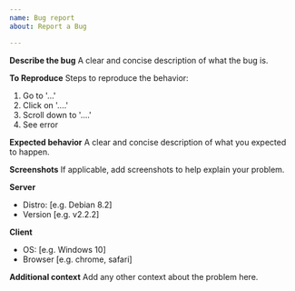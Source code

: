 ```yaml
---
name: Bug report
about: Report a Bug

---
```


**Describe the bug**
A clear and concise description of what the bug is.

**To Reproduce**
Steps to reproduce the behavior:
1. Go to '...'
2. Click on '....'
3. Scroll down to '....'
4. See error

**Expected behavior**
A clear and concise description of what you expected to happen.

**Screenshots**
If applicable, add screenshots to help explain your problem.

**Server**
 - Distro: [e.g. Debian 8.2]
 - Version [e.g. v2.2.2]

**Client**
 - OS: [e.g. Windows 10]
 - Browser [e.g. chrome, safari]

**Additional context**
Add any other context about the problem here.
